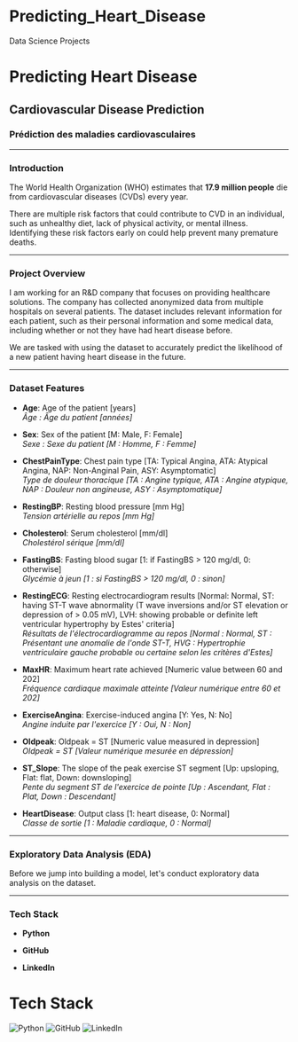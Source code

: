 # Predicting_Heart_Disease
Data Science Projects
 
# **Predicting Heart Disease**
## **Cardiovascular Disease Prediction**
### **Prédiction des maladies cardiovasculaires**

---

### **Introduction**
The World Health Organization (WHO) estimates that **17.9 million people** die from cardiovascular diseases (CVDs) every year.  
 
There are multiple risk factors that could contribute to CVD in an individual, such as unhealthy diet, lack of physical activity, or mental illness. Identifying these risk factors early on could help prevent many premature deaths.  
 

---

### **Project Overview**
I am working for an R&D company that focuses on providing healthcare solutions. The company has collected anonymized data from multiple hospitals on several patients. The dataset includes relevant information for each patient, such as their personal information and some medical data, including whether or not they have had heart disease before.  
 

We are tasked with using the dataset to accurately predict the likelihood of a new patient having heart disease in the future.  
 

---

### **Dataset Features**
- **Age**: Age of the patient [years]  
  *Âge : Âge du patient [années]*
  
- **Sex**: Sex of the patient [M: Male, F: Female]  
  *Sexe : Sexe du patient [M : Homme, F : Femme]*
  
- **ChestPainType**: Chest pain type [TA: Typical Angina, ATA: Atypical Angina, NAP: Non-Anginal Pain, ASY: Asymptomatic]  
  *Type de douleur thoracique [TA : Angine typique, ATA : Angine atypique, NAP : Douleur non angineuse, ASY : Asymptomatique]*
  
- **RestingBP**: Resting blood pressure [mm Hg]  
  *Tension artérielle au repos [mm Hg]*
  
- **Cholesterol**: Serum cholesterol [mm/dl]  
  *Cholestérol sérique [mm/dl]*
  
- **FastingBS**: Fasting blood sugar [1: if FastingBS > 120 mg/dl, 0: otherwise]  
  *Glycémie à jeun [1 : si FastingBS > 120 mg/dl, 0 : sinon]*
  
- **RestingECG**: Resting electrocardiogram results [Normal: Normal, ST: having ST-T wave abnormality (T wave inversions and/or ST elevation or depression of > 0.05 mV), LVH: showing probable or definite left ventricular hypertrophy by Estes' criteria]  
  *Résultats de l'électrocardiogramme au repos [Normal : Normal, ST : Présentant une anomalie de l'onde ST-T, HVG : Hypertrophie ventriculaire gauche probable ou certaine selon les critères d'Estes]*
  
- **MaxHR**: Maximum heart rate achieved [Numeric value between 60 and 202]  
  *Fréquence cardiaque maximale atteinte [Valeur numérique entre 60 et 202]*
  
- **ExerciseAngina**: Exercise-induced angina [Y: Yes, N: No]  
  *Angine induite par l'exercice [Y : Oui, N : Non]*
  
- **Oldpeak**: Oldpeak = ST [Numeric value measured in depression]  
  *Oldpeak = ST [Valeur numérique mesurée en dépression]*
  
- **ST_Slope**: The slope of the peak exercise ST segment [Up: upsloping, Flat: flat, Down: downsloping]  
  *Pente du segment ST de l'exercice de pointe [Up : Ascendant, Flat : Plat, Down : Descendant]*
  
- **HeartDisease**: Output class [1: heart disease, 0: Normal]  
  *Classe de sortie [1 : Maladie cardiaque, 0 : Normal]*

---

### **Exploratory Data Analysis (EDA)**
Before we jump into building a model, let's conduct exploratory data analysis on the dataset.  
 

---

### **Tech Stack**
- **Python**
 
- **GitHub**
- **LinkedIn**

 # Tech Stack
![Python](https://img.shields.io/badge/python-3670A0?logo=python&logoColor=ffdd54&style=for-the-badge)
 ![GitHub](https://img.shields.io/badge/github-%23121011.svg?logo=github&logoColor=white&style=for-the-badge)
![LinkedIn](https://img.shields.io/badge/linkedin-%230077B5.svg?logo=linkedin&logoColor=white&style=for-the-badge)
 
 
